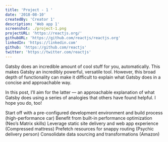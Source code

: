 ```yaml
---
title: 'Project - 1 '
date: '2018-08-10'
createdBy: 'Creator 1'
description: 'Web app 1'
screenshot: ./project-1.png
projectURL: 'https://reactjs.org/'
githubURL: 'https://github.com/reactjs/reactjs.org'
linkedIn: 'https://linkedin.com'
github: 'https://github.com/reactjs'
twitter: 'https://twitter.com/reactjs'
---
```


Gatsby does an incredible amount of cool stuff for you, automatically. This makes Gatsby an incredibly powerful, versatile tool. However, this broad depth of functionality can make it difficult to explain what Gatsby does in a concise and approachable way.

In this post, I’ll aim for the latter — an approachable explanation of what Gatsby does using a series of analogies that others have found helpful. I hope you do, too!

Start off with a pre-configured development environment and build process (high-performance car)
Benefit from built-in performance optimization (Neo’s Matrix skills)
Leverage static site delivery and web app experience (Compressed mattress)
Prefetch resources for snappy routing (Psychic delivery person)
Consolidate data sourcing and transformations (Amazon)
